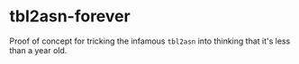 # tbl2asn-forever

Proof of concept for tricking the infamous `tbl2asn` into thinking that it's
less than a year old.
